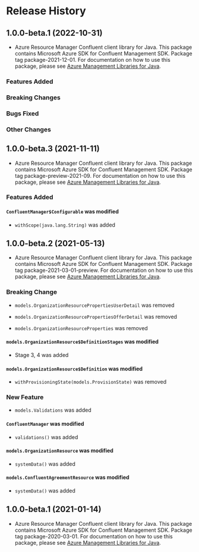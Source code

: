 # Release History

## 1.0.0-beta.1 (2022-10-31)

- Azure Resource Manager Confluent client library for Java. This package contains Microsoft Azure SDK for Confluent Management SDK.  Package tag package-2021-12-01. For documentation on how to use this package, please see [Azure Management Libraries for Java](https://aka.ms/azsdk/java/mgmt).

### Features Added

### Breaking Changes

### Bugs Fixed

### Other Changes

## 1.0.0-beta.3 (2021-11-11)

- Azure Resource Manager Confluent client library for Java. This package contains Microsoft Azure SDK for Confluent Management SDK.  Package tag package-preview-2021-09. For documentation on how to use this package, please see [Azure Management Libraries for Java](https://aka.ms/azsdk/java/mgmt).

### Features Added

#### `ConfluentManager$Configurable` was modified

* `withScope(java.lang.String)` was added

## 1.0.0-beta.2 (2021-05-13)

- Azure Resource Manager Confluent client library for Java. This package contains Microsoft Azure SDK for Confluent Management SDK.  Package tag package-2021-03-01-preview. For documentation on how to use this package, please see [Azure Management Libraries for Java](https://aka.ms/azsdk/java/mgmt).

### Breaking Change

* `models.OrganizationResourcePropertiesUserDetail` was removed

* `models.OrganizationResourcePropertiesOfferDetail` was removed

* `models.OrganizationResourceProperties` was removed

#### `models.OrganizationResource$DefinitionStages` was modified

* Stage 3, 4 was added

#### `models.OrganizationResource$Definition` was modified

* `withProvisioningState(models.ProvisionState)` was removed

### New Feature

* `models.Validations` was added

#### `ConfluentManager` was modified

* `validations()` was added

#### `models.OrganizationResource` was modified

* `systemData()` was added

#### `models.ConfluentAgreementResource` was modified

* `systemData()` was added

## 1.0.0-beta.1 (2021-01-14)

- Azure Resource Manager Confluent client library for Java. This package contains Microsoft Azure SDK for Confluent Management SDK.  Package tag package-2020-03-01. For documentation on how to use this package, please see [Azure Management Libraries for Java](https://aka.ms/azsdk/java/mgmt).
